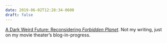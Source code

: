 ```yaml
---
date: 2019-06-02T12:28:34-0600
draft: false
---
```


[A Dark Weird Future: Reconsidering _Forbidden Planet_](https://perisphere.org/?p=2020). Not my writing, just on my movie theater’s blog-in-progress.

